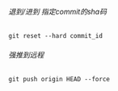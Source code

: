 ###### 退到/进到 指定commit的sha码

```shell
git reset --hard commit_id    
```

######  强推到远程

```shell
git push origin HEAD --force  
```

